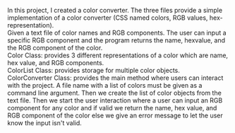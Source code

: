 In this project, I created a color converter. The three files provide a simple implementation of a color converter (CSS named colors, RGB values, hex-representation).<br>
Given a text file of color names and RGB components. The user can input a specific RGB component and the program returns the name, hexvalue, and the RGB component
of the color. <br>
Color Class: provides 3 different representations of a color which are name, hex value, and RGB components. <br>
ColorList Class: provides storage for multiple color objects. <br>
ColorConverter Class: provides the main method where users can interact with the project. A file name with a list of colors must be given as a command line argument. Then we create the list of color objects from the text file. Then we start the user interaction where a user can input an RGB component for any color and if valid we return the name, hex value, and RGB component of the color else we give an error message to let the user know the input isn't valid. 
